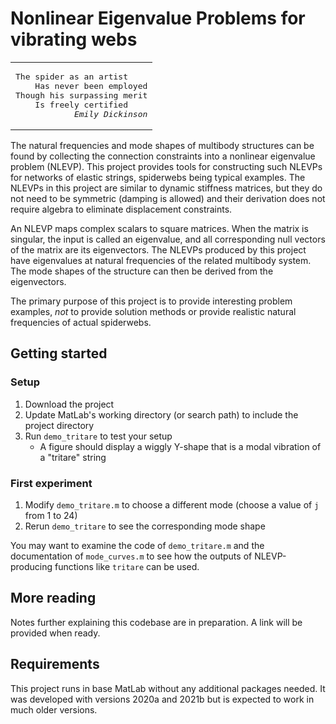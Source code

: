 # Nonlinear Eigenvalue Problems for vibrating webs

<!--
Security restrictions on GitHub required me to use some some creativity
to get this poem formatted as I wanted in the preview.
-->
<div align="right">
<table>
<tr>
<td>
<pre>The spider as an artist
    Has never been employed
Though his surpassing merit
    Is freely certified
            <i>Emily Dickinson</i>
</pre>
</td>
</tr>
<table>
</div>

<div align="left">

The natural frequencies and mode shapes of multibody structures can be found
by collecting the connection constraints into a nonlinear eigenvalue problem (NLEVP).
This project provides tools for constructing such NLEVPs
for networks of elastic strings, spiderwebs being typical examples.
The NLEVPs in this project are similar to dynamic stiffness matrices,
but they do not need to be symmetric (damping is allowed)
and their derivation does not require algebra to eliminate displacement constraints.

An NLEVP maps complex scalars to square matrices.
When the matrix is singular, the input is called an eigenvalue,
and all corresponding null vectors of the matrix are its eigenvectors.
The NLEVPs produced by this project have eigenvalues at natural frequencies of the related multibody system.
The mode shapes of the structure can then be derived from the eigenvectors.

The primary purpose of this project is to provide interesting problem examples,
*not* to provide solution methods or provide realistic
natural frequencies of actual spiderwebs.

## Getting started

### Setup

1. Download the project 
2. Update MatLab's working directory (or search path) to include the project directory
3. Run `demo_tritare` to test your setup
   * A figure should display a wiggly Y-shape that is a modal vibration of a "tritare" string

### First experiment

1. Modify `demo_tritare.m` to choose a different mode (choose a value of `j` from 1 to 24)
2. Rerun `demo_tritare` to see the corresponding mode shape

You may want to examine the code of `demo_tritare.m`
and the documentation of `mode_curves.m` to see how the outputs
of NLEVP-producing functions like `tritare` can be  used.

## More reading

Notes further explaining this codebase are in preparation.
A link will be provided when ready.

## Requirements

This project runs in base MatLab without any additional packages needed.
It was developed with versions 2020a and 2021b
but is expected to work in much older versions.

</div>
